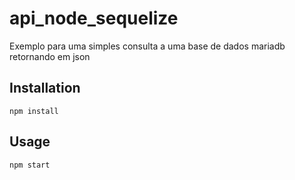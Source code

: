 ﻿# api_node_sequelize
 
 Exemplo para uma simples consulta a uma base de dados mariadb retornando em json 
 
 ## Installation
```
npm install

```

## Usage
```
npm start
```
